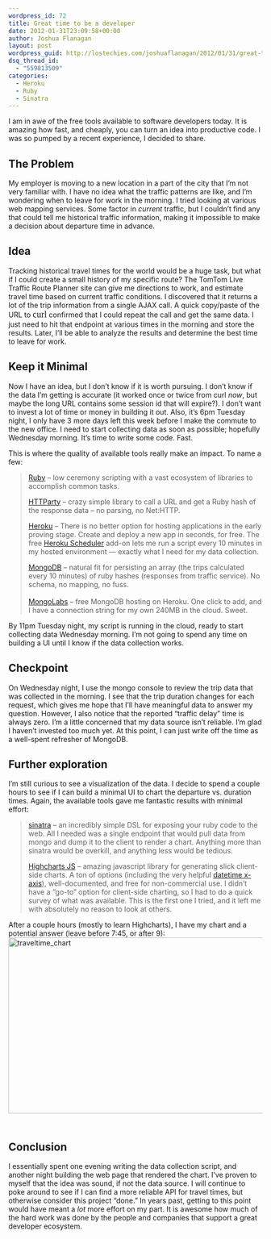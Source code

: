 ```yaml
---
wordpress_id: 72
title: Great time to be a developer
date: 2012-01-31T23:09:58+00:00
author: Joshua Flanagan
layout: post
wordpress_guid: http://lostechies.com/joshuaflanagan/2012/01/31/great-time-to-be-a-developer/
dsq_thread_id:
  - "559813509"
categories:
  - Heroku
  - Ruby
  - Sinatra
---
```

I am in awe of the free tools available to software developers today. It is amazing how fast, and cheaply, you can turn an idea into productive code. I was so pumped by a recent experience, I decided to share.

## The Problem

My employer is moving to a new location in a part of the city that I&#8217;m not very familiar with. I have no idea what the traffic patterns are like, and I&#8217;m wondering when to leave for work in the morning. I tried looking at various web mapping services. Some factor in _current_ traffic, but I couldn&#8217;t find any that could tell me historical traffic information, making it impossible to make a decision about departure time in advance.

## Idea

Tracking historical travel times for the world would be a huge task, but what if I could create a small history of my specific route? The TomTom Live Traffic Route Planner site can give me directions to work, and estimate travel time based on current traffic conditions. I discovered that it returns a lot of the trip information from a single AJAX call. A quick copy/paste of the URL to <font size="4" face="Cordia New">curl</font> confirmed that I could repeat the call and get the same data. I just need to hit that endpoint at various times in the morning and store the results. Later, I&#8217;ll be able to analyze the results and determine the best time to leave for work.

## Keep it Minimal

Now I have an idea, but I don&#8217;t know if it is worth pursuing. I don&#8217;t know if the data I&#8217;m getting is accurate (it worked once or twice from curl _now_, but maybe the long URL contains some session id that will expire?). I don&#8217;t want to invest a lot of time or money in building it out. Also, it&#8217;s 6pm Tuesday night, I only have 3 more days left this week before I make the commute to the new office. I need to start collecting data as soon as possible; hopefully Wednesday morning. It&#8217;s time to write some code. Fast.

This is where the quality of available tools really make an impact. To name a few:

> <a href="http://www.ruby-lang.org" target="_blank">Ruby</a> &#8211; low ceremony scripting with a vast ecosystem of libraries to accomplish common tasks.
> 
> <a href="https://github.com/jnunemaker/httparty" target="_blank">HTTParty</a> &#8211; crazy simple library to call a URL and get a Ruby hash of the response data &#8211; no parsing, no Net:HTTP.
> 
> <a href="http://www.heroku.com/" target="_blank">Heroku</a> &#8211; There is no better option for hosting applications in the early proving stage. Create and deploy a new app in seconds, for free. The free <a href="http://addons.heroku.com/scheduler" target="_blank">Heroku Scheduler</a> add-on lets me run a script every 10 minutes in my hosted environment &#8212; exactly what I need for my data collection.
> 
> <a href="http://www.mongodb.org/" target="_blank">MongoDB</a> &#8211; natural fit for persisting an array (the trips calculated every 10 minutes) of ruby hashes (responses from traffic service). No schema, no mapping, no fuss.  
> &nbsp;  
> <a href="http://addons.heroku.com/mongolab" target="_blank">MongoLabs</a> &#8211; free MongoDB hosting on Heroku. One click to add, and I have a connection string for my own 240MB in the cloud. Sweet.

By 11pm Tuesday night, my script is running in the cloud, ready to start collecting data Wednesday morning. I&#8217;m not going to spend any time on building a UI until I know if the data collection works.

## Checkpoint

On Wednesday night, I use the mongo console to review the trip data that was collected in the morning. I see that the trip duration changes for each request, which gives me hope that I&#8217;ll have meaningful data to answer my question. However, I also notice that the reported &#8220;traffic delay&#8221; time is always zero. I&#8217;m a little concerned that my data source isn&#8217;t reliable. I&#8217;m glad I haven&#8217;t invested too much yet. At this point, I can just write off the time as a well-spent refresher of MongoDB.

## Further exploration

I&#8217;m still curious to see a visualization of the data. I decide to spend a couple hours to see if I can build a minimal UI to chart the departure vs. duration times. Again, the available tools gave me fantastic results with minimal effort:

> <a href="http://www.sinatrarb.com/" target="_blank">sinatra</a> &#8211; an incredibly simple DSL for exposing your ruby code to the web. All I needed was a single endpoint that would pull data from mongo and dump it to the client to render a chart. Anything more than sinatra would be overkill, and anything less would be tedious.
> 
> <a href="http://www.highcharts.com/" target="_blank">Highcharts JS</a> &#8211; amazing javascript library for generating slick client-side charts. A ton of options (including the very helpful <a href="http://www.highcharts.com/demo/spline-irregular-time" target="_blank">datetime x-axis</a>), well-documented, and free for non-commercial use. I didn&#8217;t have a &#8220;go-to&#8221; option for client-side charting, so I had to do a quick survey of what was available. This is the first one I tried, and it left me with absolutely no reason to look at others.

After a couple hours (mostly to learn Highcharts), I have my chart and a potential answer (leave before 7:45, or after 9):  
[<img style="background-image: none; border-right-width: 0px; margin: 0px 0px 24px; padding-left: 0px; padding-right: 0px; display: inline; border-top-width: 0px; border-bottom-width: 0px; border-left-width: 0px; padding-top: 0px" title="traveltime_chart" border="0" alt="traveltime_chart" src="http://clayvessel.org/clayvessel/wp-content/uploads/2012/01/traveltime_chart_thumb.png" width="571" height="349" />](http://clayvessel.org/clayvessel/wp-content/uploads/2012/01/traveltime_chart.png)

## Conclusion

I essentially spent one evening writing the data collection script, and another night building the web page that rendered the chart. I&#8217;ve proven to myself that the idea was sound, if not the data source. I will continue to poke around to see if I can find a more reliable API for travel times, but otherwise consider this project &#8220;done.&#8221; In years past, getting to this point would have meant a _lot_ more effort on my part. It is awesome how much of the hard work was done by the people and companies that support a great developer ecosystem.